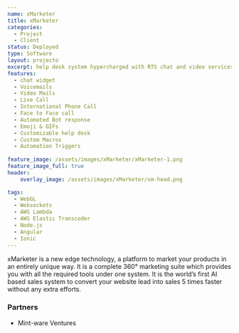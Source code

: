```yaml
---
name: xMarketer
title: xMarketer
categories:
  - Project
  - Client
status: Deployed
type: Software
layout: projecto
excerpt: help desk system hypercharged with RTS chat and video services
features:
  - chat widget
  - Voicemails
  - Video Mails
  - Live Call
  - International Phone Call
  - Face to Face call
  - Automated Bot response
  - Emoji & GIFs
  - Customizable help desk
  - Custom Macros
  - Automation Triggers
  
feature_image: /assets/images/xMarketer/xMarketer-1.png
feature_image_full: true
header: 
    overlay_image: /assets/images/xMarketer/xm-head.png

tags:
  - WebGL
  - Websockets
  - AWS Lambda
  - AWS Elastic Transcoder
  - Node.js
  - Angular
  - Ionic
---
```


xMarketer is a new edge technology, a platform to market your products in an entirely unique way. It is a complete 360° marketing suite which provides you with all the required tools under one system. It is the world’s first AI based sales system to convert your website lead into sales 5 times faster without any extra efforts.



### Partners
* Mint-ware Ventures

